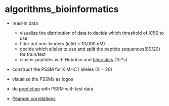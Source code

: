 # algorithms_bioinformatics

* read-in data
  - visualize the distribution of data to decide which threshold of IC50 to use
  - filter out non-binders (ic50 = 10,000 nM)
  - decide which alleles to use and split the peptide sequences(80/20) for train/test
  - cluster peptides with Hobohm and [heuristics](01_heuristics_LSC.ipynb) (1/r\*s)
  
* construct the PSSM for X MHC I alleles (X = 20)
* visualize the PSSMs as logos
* do [prediction](02_predictions_LSC.ipynb) with PSSM with test data
* [Pearson correlations](02_predictions_LSC.ipynb)

